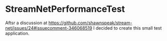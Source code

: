 # StreamNetPerformanceTest
Aftsr a discussion at https://github.com/shawnspeak/stream-net/issues/24#issuecomment-346068519 I decided to create this small test application.
